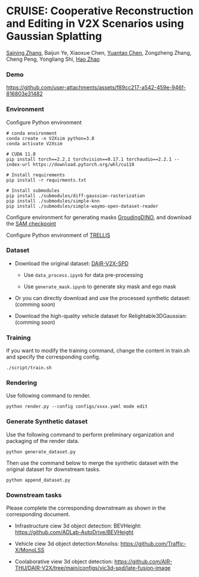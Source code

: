 # CRUISE: Cooperative Reconstruction and Editing in V2X Scenarios using Gaussian Splatting

[Saining Zhang](https://sainingzhang.github.io/), Baijun Ye, Xiaoxue Chen, [Yuantao Chen](https://tao-11-chen.github.io/), Zongzheng Zhang, Cheng Peng, Yongliang Shi, [Hao Zhao](https://sites.google.com/view/fromandto) <br />

### Demo



https://github.com/user-attachments/assets/f89cc217-a542-459e-946f-816803e31482



### Environment

Configure Python environment
```
# conda environment
conda create -n V2Xsim python=3.8
conda activate V2Xsim

# CUDA 11.8
pip install torch==2.2.1 torchvision==0.17.1 torchaudio==2.2.1 --index-url https://download.pytorch.org/whl/cu118

# Install requirements
pip install -r requirments.txt

# Install submodules
pip install ./submodules/diff-gaussian-rasterization
pip install ./submodules/simple-knn
pip install ./submodules/simple-waymo-open-dataset-reader

```

Configure environment for generating masks [GroudingDINO](https://github.com/IDEA-Research/GroundingDINO), and download the [SAM checkpoint](https://dl.fbaipublicfiles.com/segment_anything/sam_vit_h_4b8939.pth)



Configure Python environment of [TRELLIS](https://github.com/microsoft/TRELLIS)



### Dataset
- Download the original dataset: [DAIR-V2X-SPD](https://thudair.baai.ac.cn/coop-forecast)

  - Use `data_process.ipynb` for data pre-processing

  - Use `generate_mask.ipynb` to generate sky mask and ego mask
  
- Or you can directly download and use the processed synthetic dataset: (comming soon)

- Download the high-quality vehicle dataset for Relightable3DGaussian: (comming soon)


### Training
If you want to modify the training command, change the content in train.sh and specify the corresponding config.
```
./script/train.sh
```

### Rendering

Use following command to render.
```
python render.py --config configs/xxxx.yaml mode edit
```

### Generate Synthetic dataset

Use the following command to perform preliminary organization and packaging of the render data.
```
python generate_dataset.py
```

Then use the command below to merge the synthetic dataset with the original dataset for downstream tasks.
```
python append_dataset.py
```

### Downstream tasks
Please complete the corresponding downstream as shown in the corresponding document.

- Infrastructure ciew 3d object detection: BEVHeight: https://github.com/ADLab-AutoDrive/BEVHeight

- Vehicle ciew 3d object detection:Monolss: https://github.com/Traffic-X/MonoLSS

- Coolaborative view 3d object detection: https://github.com/AIR-THU/DAIR-V2X/tree/main/configs/vic3d-spd/late-fusion-image
